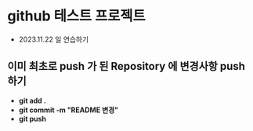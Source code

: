 # github 테스트 프로젝트
- 2023.11.22 일 연습하기

## 이미 최초로 push 가 된 Repository 에 변경사항 push 하기
- **git add .**
- **git commit -m "README 변경"**
- **git push**
